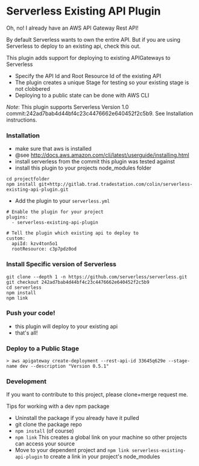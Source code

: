 Serverless Existing API Plugin
=====================

Oh, no! I already have an AWS API Gateway Rest API!

By default Serverless wants to own the entire API.  But if you are using Serverless to deploy to an existing api, check this out.

This plugin adds support for deploying to existing APIGateways to Serverless
 - Specify the API Id and Root Resource Id of the existing API
 - The plugin creates a unique Stage for testing so your existing stage is not clobbered
 - Deploying to a public state can be done with AWS CLI

*Note*: This plugin supports Serverless Version 1.0 commit:242ad7bab4d44bf4c23c4476662e640452f2c5b9.  See Installation instructions.

### Installation

 - make sure that aws is installed
 - @see http://docs.aws.amazon.com/cli/latest/userguide/installing.html
 - install serverless from the commit this plugin was tested against
 - install this plugin to your projects node_modules folder

```
cd projectfolder
npm install git+http://gitlab.trad.tradestation.com/colin/serverless-existing-api-plugin.git
```

 - Add the plugin to your ```serverless.yml```

```
# Enable the plugin for your project
plugins:
  - serverless-existing-api-plugin

# Tell the plugin which existing api to deploy to
custom:
  apiId: kzv4ton5o1
  rootResource: c3p7pdz0od
```

### Install Specific version of Serverless

```
git clone --depth 1 -n https://github.com/serverless/serverless.git
git checkout 242ad7bab4d44bf4c23c4476662e640452f2c5b9
cd serverless
npm install 
npm link
```

### Push your code!

 - this plugin will deploy to your existing api
 - that's all!
 
### Deploy to a Public Stage

```
> aws apigateway create-deployment --rest-api-id 33645q629e --stage-name dev --description "Version 0.5.1"
```

### Development

If you want to contribute to this project, please clone+merge request me.


Tips for working with a dev npm package
 - Uninstall the package if you already have it pulled
 - git clone the package repo
 - ```npm install``` (of course)
 - ```npm link```  This creates a global link on your machine so other projects can access your source
 - Move to your dependent project and ```npm link serverless-existing-api-plugin``` to create a link in your project's node_modules 

